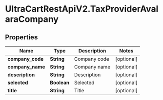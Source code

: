 # UltraCartRestApiV2.TaxProviderAvalaraCompany

## Properties
Name | Type | Description | Notes
------------ | ------------- | ------------- | -------------
**company_code** | **String** | Company code | [optional] 
**company_name** | **String** | Company name | [optional] 
**description** | **String** | Description | [optional] 
**selected** | **Boolean** | Selected | [optional] 
**title** | **String** | Title | [optional] 


